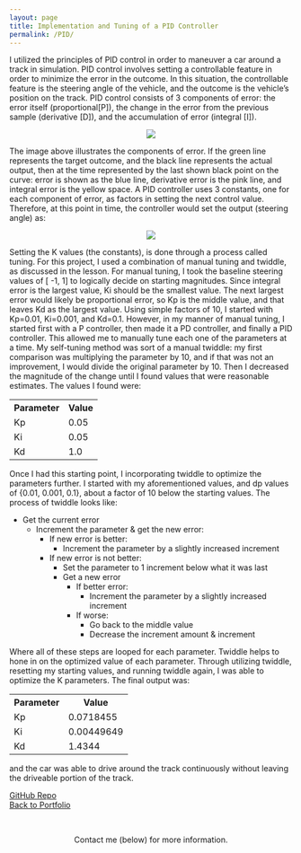 ```yaml
---
layout: page
title: Implementation and Tuning of a PID Controller
permalink: /PID/
---
```


I utilized the principles of PID control in order to maneuver a car around a track in simulation. PID control involves setting a controllable feature in order to minimize the error in the outcome. In this situation, the controllable feature is the steering angle of the vehicle, and the outcome is the vehicle’s position on the track. PID control consists of 3 components of error: the error itself (proportional[P]), the change in the error from the previous sample (derivative [D]), and the accumulation of error (integral [I]).

<center><img src="https://live.staticflickr.com/65535/47998063883_fa15c2ae94.jpg"></center>

The image above illustrates the components of error. If the green line represents the target outcome, and the black line represents the actual output, then at the time represented by the last shown black point on the curve: error is shown as the blue line, derivative error is the pink line, and integral error is the yellow space. A PID controller uses 3 constants, one for each component of error, as factors in setting the next control value. Therefore, at this point in time, the controller would set the output (steering angle) as:

<center><img src="https://live.staticflickr.com/65535/47998072737_8c8270f6f7.jpg"></center>

Setting the K values (the constants), is done through a process called tuning. For this project, I used a combination of manual tuning and twiddle, as discussed in the lesson. For manual tuning, I took the baseline steering values of [ -1, 1] to logically decide on starting magnitudes. Since integral error is the largest value, Ki should be the smallest value. The next largest error would likely be proportional error, so Kp is the middle value, and that leaves Kd as the largest value. Using simple factors of 10, I started with Kp=0.01, Ki=0.001, and Kd=0.1. However, in my manner of manual tuning, I started first with a P controller, then made it a PD controller, and finally a PID controller. This allowed me to manually tune each one of the parameters at a time. My self-tuning method was sort of a manual twiddle: my first comparison was multiplying the parameter by 10, and if that was not an improvement, I would divide the original parameter by 10. Then I decreased the magnitude of the change until I found values that were reasonable estimates. The values I found were: 

<center><table>
  <tr>
    <th>Parameter</th>
    <th>Value</th> 
  </tr>
  <tr>
    <td>Kp</td>
    <td>0.05</td> 
  </tr>
  <tr>
    <td>Ki</td>
    <td>0.05</td> 
  </tr>
  <tr>
    <td>Kd</td>
    <td>1.0</td> 
  </tr>
</table></center>

Once I had this starting point, I incorporating twiddle to optimize the parameters further. I started with my aforementioned values, and dp values of {0.01, 0.001, 0.1}, about a factor of 10 below the starting values. The process of twiddle looks like:

* Get the current error
    * Increment the parameter & get the new error:
        * If new error is better:
            * Increment the parameter by a slightly increased increment
        * If new error is not better:
            * Set the parameter to 1 increment below what it was last
            * Get a new error
              * If better error:
                  * Increment the parameter by a slightly increased increment
              * If worse:
                * Go back to the middle value
                * Decrease the increment amount & increment
                

Where all of these steps are looped for each parameter. Twiddle helps to hone in on the optimized value of each parameter. Through utilizing twiddle, resetting my starting values, and running twiddle again, I was able to optimize the K parameters. The final output was:

<center><table>
  <tr>
    <th>Parameter</th>
    <th>Value</th> 
  </tr>
  <tr>
    <td>Kp</td>
    <td>0.0718455</td> 
  </tr>
  <tr>
    <td>Ki</td>
    <td>0.00449649</td> 
  </tr>
  <tr>
    <td>Kd</td>
    <td>1.4344</td> 
  </tr>
</table></center>

and the car was able to drive around the track continuously without leaving the driveable portion of the track.

[GitHub Repo](https://github.com/mmeyer95/PID_Driving)<br>
[Back to Portfolio](https://meredithmeyer.info/)

<br><center>Contact me (below) for more information.</center>
